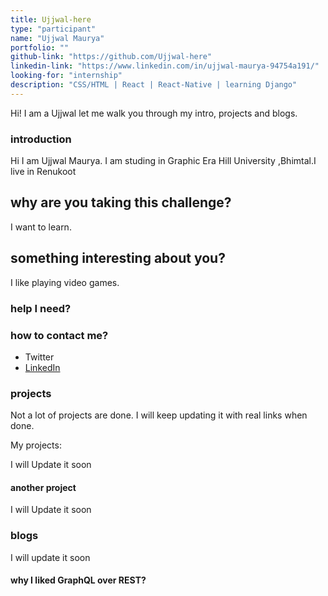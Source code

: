 ```yaml
---
title: Ujjwal-here
type: "participant"
name: "Ujjwal Maurya"
portfolio: ""
github-link: "https://github.com/Ujjwal-here"
linkedin-link: "https://www.linkedin.com/in/ujjwal-maurya-94754a191/"
looking-for: "internship"
description: "CSS/HTML | React | React-Native | learning Django"
---
```


Hi! I am a Ujjwal let me walk you through my intro, projects and blogs.

### introduction

Hi I am Ujjwal Maurya. I am studing in Graphic Era Hill University ,Bhimtal.I live in Renukoot

## why are you taking this challenge?

I want to learn.

## something interesting about you?

I like playing video games.

### help I need?



### how to contact me?

- Twitter
- [LinkedIn](https://www.linkedin.com/in/ujjwal-maurya-94754a191/)

### projects

Not a lot of projects are done. I will keep updating it with real links when done.

My projects:

I will Update it soon

#### another project

I will Update it soon

### blogs

I will update it soon

#### why I liked GraphQL over REST?

